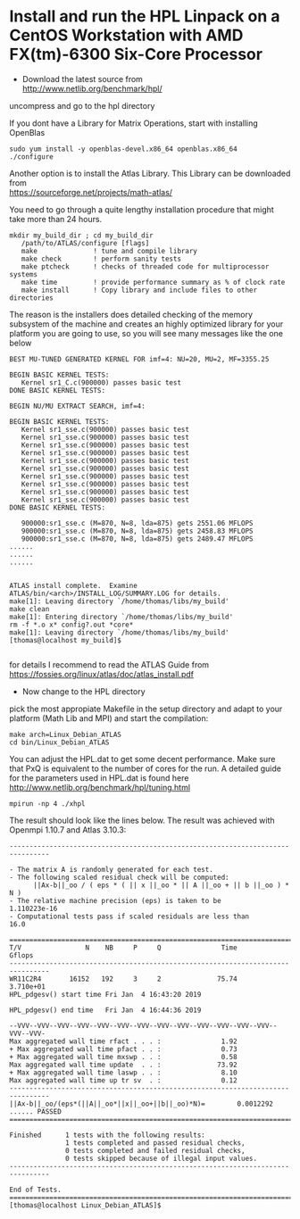 # Install and run the HPL Linpack on a CentOS Workstation with AMD FX(tm)-6300 Six-Core Processor

- Download the latest source from   
http://www.netlib.org/benchmark/hpl/

uncompress and go to the hpl directory

If you dont have a Library for Matrix Operations, start with installing OpenBlas 
```
sudo yum install -y openblas-devel.x86_64 openblas.x86_64
./configure
```
Another option is to install the Atlas Library. This Library can be downloaded from    
https://sourceforge.net/projects/math-atlas/

You need to go through a quite lengthy installation procedure that might take more than 24 hours.
```
mkdir my_build_dir ; cd my_build_dir
   /path/to/ATLAS/configure [flags]
   make              ! tune and compile library
   make check        ! perform sanity tests
   make ptcheck      ! checks of threaded code for multiprocessor systems
   make time         ! provide performance summary as % of clock rate
   make install      ! Copy library and include files to other directories
```

The reason is the installers does detailed checking of the memory subsystem of the machine and creates an highly optimized library for your platform you are going to use, so you will see many messages like the one below   

```
BEST MU-TUNED GENERATED KERNEL FOR imf=4: NU=20, MU=2, MF=3355.25

BEGIN BASIC KERNEL TESTS:
   Kernel sr1_C.c(900000) passes basic test
DONE BASIC KERNEL TESTS:

BEGIN NU/MU EXTRACT SEARCH, imf=4:

BEGIN BASIC KERNEL TESTS:
   Kernel sr1_sse.c(900000) passes basic test
   Kernel sr1_sse.c(900000) passes basic test
   Kernel sr1_sse.c(900000) passes basic test
   Kernel sr1_sse.c(900000) passes basic test
   Kernel sr1_sse.c(900000) passes basic test
   Kernel sr1_sse.c(900000) passes basic test
   Kernel sr1_sse.c(900000) passes basic test
   Kernel sr1_sse.c(900000) passes basic test
   Kernel sr1_sse.c(900000) passes basic test
   Kernel sr1_sse.c(900000) passes basic test
DONE BASIC KERNEL TESTS:

   900000:sr1_sse.c (M=870, N=8, lda=875) gets 2551.06 MFLOPS
   900000:sr1_sse.c (M=870, N=8, lda=875) gets 2458.83 MFLOPS
   900000:sr1_sse.c (M=870, N=8, lda=875) gets 2489.47 MFLOPS
......
......
......


ATLAS install complete.  Examine 
ATLAS/bin/<arch>/INSTALL_LOG/SUMMARY.LOG for details.
make[1]: Leaving directory `/home/thomas/libs/my_build'
make clean
make[1]: Entering directory `/home/thomas/libs/my_build'
rm -f *.o x* config?.out *core*
make[1]: Leaving directory `/home/thomas/libs/my_build'
[thomas@localhost my_build]$ 
      
```

for details I recommend to read the ATLAS Guide from   
https://fossies.org/linux/atlas/doc/atlas_install.pdf

- Now change to the HPL directory

pick the most appropiate Makefile in the setup directory and adapt to your platform (Math Lib and MPI) and start the compilation:   
```
make arch=Linux_Debian_ATLAS
cd bin/Linux_Debian_ATLAS
```
You can adjust the HPL.dat to get some decent performance. Make sure that PxQ is equivalent to the number of cores for the run. A detailed guide for the parameters used in HPL.dat is found here http://www.netlib.org/benchmark/hpl/tuning.html   
```
mpirun -np 4 ./xhpl
```
The result should look like the lines below. The result was achieved with Openmpi 1.10.7 and Atlas 3.10.3:   
```
--------------------------------------------------------------------------------

- The matrix A is randomly generated for each test.
- The following scaled residual check will be computed:
      ||Ax-b||_oo / ( eps * ( || x ||_oo * || A ||_oo + || b ||_oo ) * N )
- The relative machine precision (eps) is taken to be               1.110223e-16
- Computational tests pass if scaled residuals are less than                16.0

================================================================================
T/V                N    NB     P     Q               Time                 Gflops
--------------------------------------------------------------------------------
WR11C2R4       16152   192     3     2              75.74              3.710e+01
HPL_pdgesv() start time Fri Jan  4 16:43:20 2019

HPL_pdgesv() end time   Fri Jan  4 16:44:36 2019

--VVV--VVV--VVV--VVV--VVV--VVV--VVV--VVV--VVV--VVV--VVV--VVV--VVV--VVV--VVV-
Max aggregated wall time rfact . . . :               1.92
+ Max aggregated wall time pfact . . :               0.73
+ Max aggregated wall time mxswp . . :               0.58
Max aggregated wall time update  . . :              73.92
+ Max aggregated wall time laswp . . :               8.10
Max aggregated wall time up tr sv  . :               0.12
--------------------------------------------------------------------------------
||Ax-b||_oo/(eps*(||A||_oo*||x||_oo+||b||_oo)*N)=        0.0012292 ...... PASSED
================================================================================

Finished      1 tests with the following results:
              1 tests completed and passed residual checks,
              0 tests completed and failed residual checks,
              0 tests skipped because of illegal input values.
--------------------------------------------------------------------------------

End of Tests.
================================================================================
[thomas@localhost Linux_Debian_ATLAS]$ 
```

